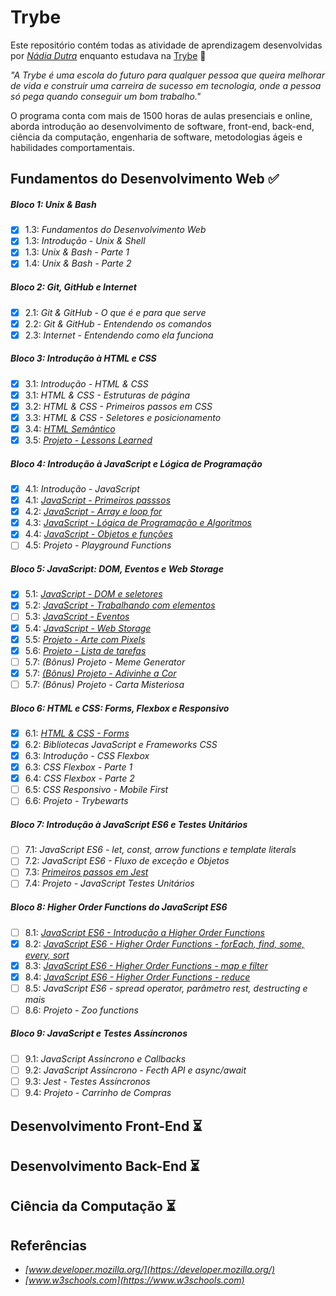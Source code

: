 # Trybe

Este repositório contém todas as atividade de aprendizagem desenvolvidas por _[Nádia Dutra](https://www.linkedin.com/in/nadiadutra/)_ enquanto estudava na [Trybe](https://betrybe.com/) :rocket:

_"A Trybe é uma escola do futuro para qualquer pessoa que queira melhorar de vida e construir uma carreira de sucesso em tecnologia, onde a pessoa só pega quando conseguir um bom trabalho."_

O programa conta com mais de 1500 horas de aulas presenciais e online, aborda introdução ao desenvolvimento de software, front-end, back-end, ciência da computação, engenharia de software, metodologias ágeis e habilidades comportamentais.

## Fundamentos do Desenvolvimento Web :white_check_mark:

##### Bloco 1: Unix & Bash

- [x] 1.3: _Fundamentos do Desenvolvimento Web_ 
- [x] 1.3: _Introdução - Unix & Shell_
- [x] 1.3: _Unix & Bash - Parte 1_
- [x] 1.4: _Unix & Bash - Parte 2_

##### Bloco 2: Git, GitHub e Internet

- [x] 2.1: _Git & GitHub - O que é e para que serve_
- [x] 2.2: _Git & GitHub - Entendendo os comandos_
- [x] 2.3: _Internet - Entendendo como ela funciona_

##### Bloco 3: Introdução à HTML e CSS

- [x] 3.1: _Introdução - HTML & CSS_
- [x] 3.1: _HTML & CSS - Estruturas de página_
- [x] 3.2: _HTML & CSS - Primeiros passos em CSS_
- [x] 3.3: _HTML & CSS - Seletores e posicionamento_
- [x] 3.4: _[HTML Semântico](modulo1-fundamentos/bloco3-introducao-html-css/dia3-4/)_
- [x] 3.5: _[Projeto - Lessons Learned](modulo1-fundamentos/bloco3-introducao-html-css/dia3-5)_

##### Bloco 4: Introdução à JavaScript e Lógica de Programação

- [x] 4.1: _Introdução - JavaScript_
- [x] 4.1: _[JavaScript - Primeiros passsos](modulo1-fundamentos/bloco4-introducao-javascript-logica-programacao/dia4-1/#41-javascript---primeiros-passos)_
- [x] 4.2: _[JavaScript - Array e loop for](modulo1-fundamentos/bloco4-introducao-javascript-logica-programacao/dia4-2/#42-javascript---array-e-loop-for)_
- [x] 4.3: _[JavaScript - Lógica de Programação e Algoritmos](modulo1-fundamentos/bloco4-introducao-javascript-logica-programacao/dia4-3/#43-javascript---lógica-de-programação-e-algoritmos)_
- [x] 4.4: _[JavaScript - Objetos e funções](modulo1-fundamentos/bloco4-introducao-javascript-logica-programacao/dia4-4/#44-javascript---objetos-e-funções)_
- [ ] 4.5: _Projeto - Playground Functions_

##### Bloco 5: JavaScript: DOM, Eventos e Web Storage

- [x] 5.1: _[JavaScript - DOM e seletores](modulo1-fundamentos/bloco5-javascript-dom-eventos-web-storage/dia5-1#51-javascript---dom-e-seletores)_
- [x] 5.2: _[JavaScript - Trabalhando com elementos](modulo1-fundamentos/bloco5-javascript-dom-eventos-web-storage/dia5-2#52-javascript---trabalhando-com-elementos)_
- [ ] 5.3: _[JavaScript - Eventos](modulo1-fundamentos/bloco5-javascript-dom-eventos-web-storage/dia5-3#53-javascript---eventos)_
- [x] 5.4: _[JavaScript - Web Storage](modulo1-fundamentos/bloco5-javascript-dom-eventos-web-storage/dia5-4#54-javascript---web-storage)_
- [x] 5.5: _[Projeto - Arte com Pixels](https://nnnnadia.github.io/project-pixel-art/index.html)_
- [x] 5.6: _[Projeto - Lista de tarefas](https://nnnnadia.github.io/project-to-do-list/index.html)_
- [ ] 5.7: _(Bônus) Projeto - Meme Generator_
- [x] 5.7: _[(Bônus) Projeto - Adivinhe a Cor](https://nnnnadia.github.io/project-color-guess/index.html)_
- [ ] 5.7: _(Bônus) Projeto - Carta Misteriosa_

##### Bloco 6: HTML e CSS: Forms, Flexbox e Responsivo

- [x] 6.1: _[HTML & CSS - Forms](modulo1-fundamentos/bloco6-html-css-forms-flexbox-responsivo/dia6-1#61-html--css---forms)_
- [x] 6.2: _Bibliotecas JavaScript e Frameworks CSS_
- [x] 6.3: _Introdução - CSS Flexbox_
- [x] 6.3: _CSS Flexbox - Parte 1_
- [x] 6.4: _CSS Flexbox - Parte 2_
- [ ] 6.5: _CSS Responsivo - Mobile First_
- [ ] 6.6: _Projeto - Trybewarts_

##### Bloco 7: Introdução à JavaScript ES6 e Testes Unitários

- [ ] 7.1: _JavaScript ES6 - let, const, arrow functions e template literals_
- [ ] 7.2: _JavaScript ES6 - Fluxo de exceção e Objetos_
- [ ] 7.3: _[Primeiros passos em Jest](modulo1-fundamentos/bloco7-introducao-javascript-es6-testes-unitarios/dia7-3#73-javascript-es6---fluxos-de-exceção-e-objetos)_
- [ ] 7.4: _Projeto - JavaScript Testes Unitários_

##### Bloco 8: Higher Order Functions do JavaScript ES6

- [ ] 8.1: _[JavaScript ES6 - Introdução a Higher Order Functions](modulo1-fundamentos/bloco8-higher-order-functions-javascript-es6/dia8-1#81-javascript-es6---introdução-a-higher-order-functions)_
- [x] 8.2: _[JavaScript ES6 - Higher Order Functions - forEach, find, some, every, sort](modulo1-fundamentos/bloco8-higher-order-functions-javascript-es6/dia8-2#82-javascript-es6---higher-order-functions---foreach-find-some-every-sort)_
- [x] 8.3: _[JavaScript ES6 - Higher Order Functions - map e filter](modulo1-fundamentos/bloco8-higher-order-functions-javascript-es6/dia8-3/README.md#javascript-es6---higher-order-functions---map-e-filter)_
- [x] 8.4: _[JavaScript ES6 - Higher Order Functions - reduce](modulo1-fundamentos/bloco8-higher-order-functions-javascript-es6/dia8-4#javascript-es6---higher-order-functions---reduce)_
- [ ] 8.5: _JavaScript ES6 - spread operator, parâmetro rest, destructing e mais_
- [ ] 8.6: _Projeto - Zoo functions_

##### Bloco 9: JavaScript e Testes Assíncronos

- [ ] 9.1: _JavaScript Assíncrono e Callbacks_
- [ ] 9.2: _JavaScript Assíncrono - Fecth API e async/await_
- [ ] 9.3: _Jest - Testes Assíncronos_
- [ ] 9.4: _Projeto - Carrinho de Compras_

## Desenvolvimento Front-End :hourglass_flowing_sand:

## Desenvolvimento Back-End :hourglass_flowing_sand:

## Ciência da Computação :hourglass_flowing_sand:

## Referências

- _[www.developer.mozilla.org/](https://developer.mozilla.org/)_
- _[www.w3schools.com](https://www.w3schools.com)_
